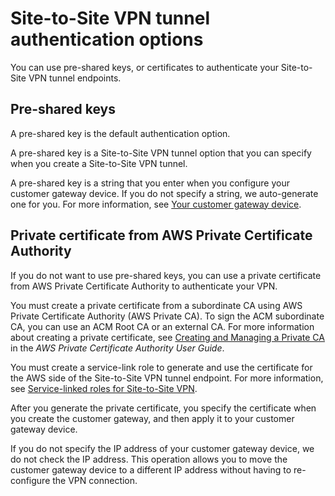 # Site\-to\-Site VPN tunnel authentication options<a name="vpn-tunnel-authentication-options"></a>

You can use pre\-shared keys, or certificates to authenticate your Site\-to\-Site VPN tunnel endpoints\.

## Pre\-shared keys<a name="pre-shared-keys"></a>

A pre\-shared key is the default authentication option\. 

A pre\-shared key is a Site\-to\-Site VPN tunnel option that you can specify when you create a Site\-to\-Site VPN tunnel\.

A pre\-shared key is a string that you enter when you configure your customer gateway device\. If you do not specify a string, we auto\-generate one for you\. For more information, see [Your customer gateway device](your-cgw.md)\.

## Private certificate from AWS Private Certificate Authority<a name="certificate"></a>

If you do not want to use pre\-shared keys, you can use a private certificate from AWS Private Certificate Authority to authenticate your VPN\. 

You must create a private certificate from a subordinate CA using AWS Private Certificate Authority \(AWS Private CA\)\. To sign the ACM subordinate CA, you can use an ACM Root CA or an external CA\. For more information about creating a private certificate, see [Creating and Managing a Private CA](https://docs.aws.amazon.com/privateca/latest/userguide/PcaCreatingManagingCA.html) in the *AWS Private Certificate Authority User Guide*\.

You must create a service\-link role to generate and use the certificate for the AWS side of the Site\-to\-Site VPN tunnel endpoint\. For more information, see [Service\-linked roles for Site\-to\-Site VPN](security_iam_service-with-iam.md#security_iam_service-with-iam-roles-service-linked)\.

After you generate the private certificate, you specify the certificate when you create the customer gateway, and then apply it to your customer gateway device\.

If you do not specify the IP address of your customer gateway device, we do not check the IP address\. This operation allows you to move the customer gateway device to a different IP address without having to re\-configure the VPN connection\. 